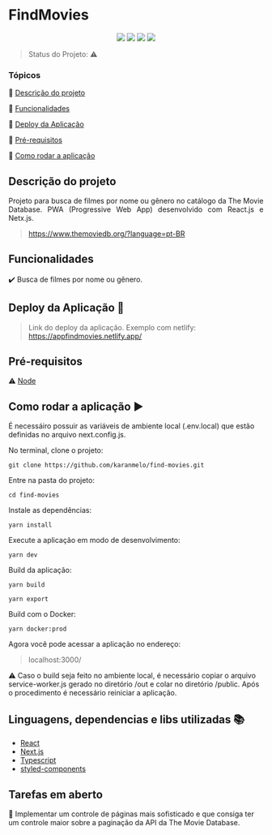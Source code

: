 <h1>FindMovies</h1> 

<p align="center">
  <img src="https://img.shields.io/static/v1?label=react&message=framework&color=blue&style=for-the-badge&logo=REACT"/>
  <img src="https://img.shields.io/static/v1?label=Next.js&message=framework&color=blue&style=for-the-badge&logo=next-dot-js"/>
  <img src="https://img.shields.io/static/v1?label=Docker%20Build&message=automated&color=blue&style=for-the-badge&logo=docker"/>
  <img src="https://img.shields.io/static/v1?label=Netlify&message=deploy&color=blue&style=for-the-badge&logo=netlify"/>
</p>

> Status do Projeto: :warning:


### Tópicos 

:small_blue_diamond: [Descrição do projeto](#descrição-do-projeto)

:small_blue_diamond: [Funcionalidades](#funcionalidades)

:small_blue_diamond: [Deploy da Aplicação](#deploy-da-aplicação-dash)

:small_blue_diamond: [Pré-requisitos](#pré-requisitos)

:small_blue_diamond: [Como rodar a aplicação](#como-rodar-a-aplicação-arrow_forward)


## Descrição do projeto 

<p align="justify">
  Projeto para busca de filmes por nome ou gênero no catálogo da The Movie Database. 
  PWA (Progressive Web App) desenvolvido com React.js e Netx.js.

  > https://www.themoviedb.org/?language=pt-BR
</p>


## Funcionalidades

:heavy_check_mark: Busca de filmes por nome ou gênero.


## Deploy da Aplicação :dash:

> Link do deploy da aplicação. Exemplo com netlify: https://appfindmovies.netlify.app/


## Pré-requisitos

:warning: [Node](https://nodejs.org/en/download/)


## Como rodar a aplicação :arrow_forward:
É necessáiro possuir as variáveis de ambiente local (.env.local) que estão definidas no arquivo next.config.js.

No terminal, clone o projeto: 

```
git clone https://github.com/karanmelo/find-movies.git
```
Entre na pasta do projeto:
```
cd find-movies
```
Instale as dependências:
```
yarn install
```
Execute a aplicação em modo de desenvolvimento:
```
yarn dev
```
Build da aplicação:
```
yarn build

yarn export
```
Build com o Docker:
```
yarn docker:prod
```

Agora você pode acessar a aplicação no endereço:
> localhost:3000/

:warning: Caso o build seja feito no ambiente local, é necessário copiar o arquivo service-worker.js
gerado no diretório /out e colar no diretório /public. Após o procedimento é necessário reiniciar a aplicação.

## Linguagens, dependencias e libs utilizadas :books:

- [React](https://pt-br.reactjs.org/docs/create-a-new-react-app.html)
- [Next.js](https://nextjs.org/)
- [Typescript](https://www.typescriptlang.org/)
- [styled-components](https://styled-components.com/)


## Tarefas em aberto

:memo:  Implementar um controle de páginas mais sofisticado e que consiga ter um controle maior 
sobre a paginação da API da The Movie Database.
